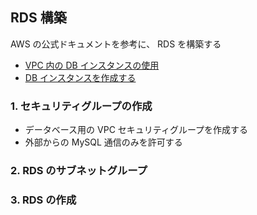 ## RDS 構築
AWS の公式ドキュメントを参考に、 RDS を構築する

- [VPC 内の DB インスタンスの使用](https://docs.aws.amazon.com/ja_jp/AmazonRDS/latest/UserGuide/USER_VPC.WorkingWithRDSInstanceinaVPC.html)
- [DB インスタンスを作成する](https://docs.aws.amazon.com/ja_jp/AmazonRDS/latest/UserGuide/CHAP_Tutorials.WebServerDB.CreateDBInstance.html)

### 1. セキュリティグループの作成
- データベース用の VPC セキュリティグループを作成する
- 外部からの MySQL 通信のみを許可する

### 2. RDS のサブネットグループ

### 3. RDS の作成
